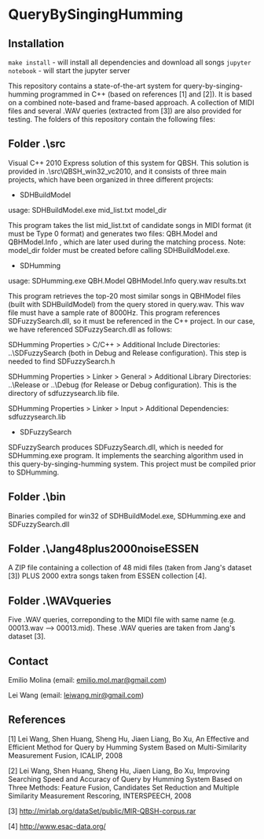 QueryBySingingHumming
=====================

Installation
------------
`make install` - will install all dependencies and download all songs
`jupyter notebook` - will start the jupyter server

This repository contains a state-of-the-art system for query-by-singing-humming programmed in C++ (based on references [1] and [2]). It is based on a combined note-based and frame-based approach. A collection of MIDI files and several .WAV queries (extracted from [3]) are also provided for testing. The folders of this repository contain the following files:

Folder .\src
------------

Visual C++ 2010 Express solution of this system for QBSH. This solution is provided in .\src\QBSH_win32_vc2010, and it consists of three main projects, which have been organized in three different projects:

* SDHBuildModel


usage: SDHBuildModel.exe mid_list.txt model_dir

This program takes the list mid_list.txt of candidate songs in MIDI format (it must be Type 0 format) and generates two files: QBH.Model and QBHModel.Info , which are later used during the matching process. Note: model_dir folder must be created before calling SDHBuildModel.exe.

* SDHumming

usage: SDHumming.exe QBH.Model QBHModel.Info query.wav results.txt

This program retrieves the top-20 most similar songs in QBHModel files (built with SDHBuildModel) from the query stored in query.wav. This wav file must have a sample rate of 8000Hz. This program references SDFuzzySearch.dll, so it must be referenced in the C++ project. In our case, we have referenced SDFuzzySearch.dll as follows:

SDHumming Properties > C/C++ > Additional Include Directories: ..\SDFuzzySearch (both in Debug and Release configuration). This step is needed to find SDFuzzySearch.h

SDHumming Properties > Linker > General > Additional Library Directories: ..\Release or ..\Debug (for Release or Debug configuration). This is the directory of sdfuzzysearch.lib file.

SDHumming Properties > Linker > Input > Additional Dependencies: sdfuzzysearch.lib

* SDFuzzySearch

SDFuzzySearch produces SDFuzzySearch.dll, which is needed for SDHumming.exe program. It implements the searching algorithm used in this query-by-singing-humming system. This project must be compiled prior to SDHumming.



Folder .\bin
------------

Binaries compiled for win32 of SDHBuildModel.exe, SDHumming.exe and SDFuzzySearch.dll




Folder .\Jang48plus2000noiseESSEN
---------------------------------

A ZIP file containing a collection of 48 midi files (taken from Jang's dataset [3]) PLUS 2000 extra songs taken from ESSEN collection [4].




Folder .\WAVqueries
-------------------

Five .WAV queries, correponding to the MIDI file with same name (e.g. 00013.wav --> 00013.mid). These .WAV queries are taken from Jang's dataset [3].



Contact
-------

Emilio Molina (email: emilio.mol.mar@gmail.com)

Lei Wang (email: leiwang.mir@gmail.com)

References
----------

[1] Lei Wang, Shen Huang, Sheng Hu, Jiaen Liang, Bo Xu, An Effective and Efficient Method for Query by Humming System Based on Multi-Similarity Measurement Fusion, ICALIP, 2008
 
[2] Lei Wang, Shen Huang, Sheng Hu, Jiaen Liang, Bo Xu, Improving Searching Speed and Accuracy of Query by Humming System Based on Three Methods: Feature Fusion, Candidates Set Reduction and Multiple Similarity Measurement Rescoring, INTERSPEECH, 2008

[3] http://mirlab.org/dataSet/public/MIR-QBSH-corpus.rar

[4] http://www.esac-data.org/
